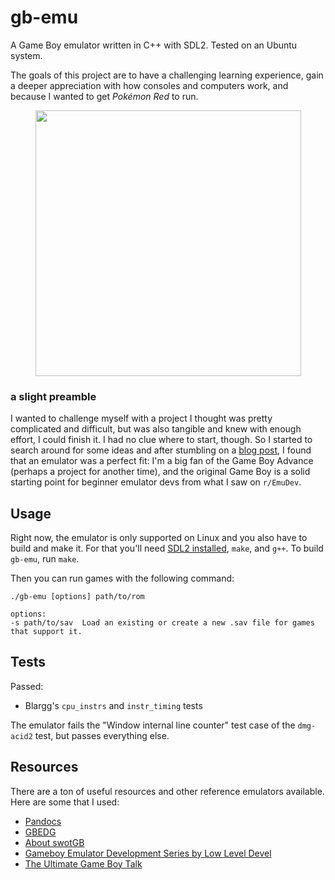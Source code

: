 # gb-emu

A Game Boy emulator written in C++ with SDL2. Tested on an Ubuntu system.

The goals of this project are to have a challenging learning experience, gain a deeper appreciation with how consoles and computers work, and because I wanted to get *Pokémon Red* to run.

<p align="center">
  <img src="https://github.com/user-attachments/assets/1a7fc328-fa53-4554-8200-5e895e845326" width="425">
</p>

### a slight preamble

I wanted to challenge myself with a project I thought was pretty complicated and difficult, but was also tangible and knew with enough effort, I could finish it. I had no clue where to start, though. So I started to search around for some ideas and after stumbling on a [blog post](https://austinhenley.com/blog/challengingprojects.html), I found that an emulator was a perfect fit: I'm a big fan of the Game Boy Advance (perhaps a project for another time), and the original Game Boy is a solid starting point for beginner emulator devs from what I saw on `r/EmuDev`.

## Usage
Right now, the emulator is only supported on Linux and you also have to build and make it. For that you'll need [SDL2 installed](https://wiki.libsdl.org/SDL2/Installation), `make`, and `g++`. To build `gb-emu`, run `make`.

Then you can run games with the following command:

```
./gb-emu [options] path/to/rom

options:
-s path/to/sav  Load an existing or create a new .sav file for games that support it.
```

## Tests
Passed:
- Blargg's `cpu_instrs` and `instr_timing` tests

The emulator fails the "Window internal line counter" test case of the `dmg-acid2` test, but passes everything else.

## Resources
There are a ton of useful resources and other reference emulators available. Here are some that I used:
- [Pandocs](https://gbdev.io/pandocs/)
- [GBEDG](https://hacktix.github.io/GBEDG/)
- [About swotGB](https://mitxela.com/projects/swotgb/about)
- [Gameboy Emulator Development Series by Low Level Devel](https://www.youtube.com/watch?v=e87qKixKFME&list=PLVxiWMqQvhg_yk4qy2cSC3457wZJga_e5&ab_channel=LowLevelDevel)
- [The Ultimate Game Boy Talk](https://www.youtube.com/watch?v=HyzD8pNlpwI&ab_channel=media.ccc.de) 
